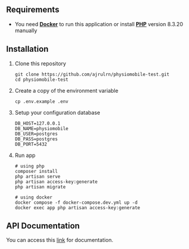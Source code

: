 ## Requirements
- You need **[Docker](https://www.docker.com/)** to run this application or install **[PHP](https://php.net)** version 8.3.20 manually

## Installation
1.  Clone this repository
	```
	git clone https://github.com/ajrulrn/physiomobile-test.git
	cd physiomobile-test
    ```
2.  Create a copy of the environment variable
	```
	cp .env.example .env
	```
3.	Setup your configuration database
	```
	DB_HOST=127.0.0.1
	DB_NAME=physiomobile
	DB_USER=postgres
	DB_PASS=postgres
	DB_PORT=5432
	```
4.  Run app
	```
    # using php
    composer install
    php artisan serve
	php artisan access-key:generate
	php artisan migrate
    
    # using docker
	docker compose -f docker-compose.dev.yml up -d
	docker exec app php artisan access-key:generate
	```

## API Documentation
You can access this [link](https://documenter.getpostman.com/view/17651746/2sB2jAcUJ7) for documentation.